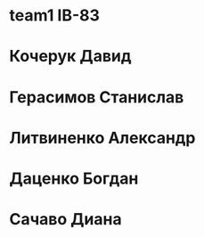 # team1 ІВ-83
# Кочерук Давид
# Герасимов Станислав
# Литвиненко Александр
# Даценко Богдан
# Сачаво Диана
